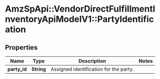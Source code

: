 # AmzSpApi::VendorDirectFulfillmentInventoryApiModelV1::PartyIdentification

## Properties
Name | Type | Description | Notes
------------ | ------------- | ------------- | -------------
**party_id** | **String** | Assigned identification for the party. | 

